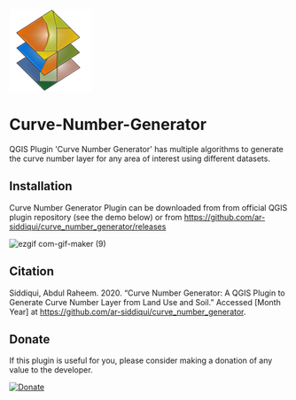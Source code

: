 ![curve number generator icon](curve_number_generator/icon.png)

# Curve-Number-Generator

QGIS Plugin 'Curve Number Generator' has multiple algorithms to generate the curve number layer for any area of interest using different datasets.

## Installation

Curve Number Generator Plugin can be downloaded from from official QGIS plugin repository (see the demo below) or from https://github.com/ar-siddiqui/curve_number_generator/releases

![ezgif com-gif-maker (9)](https://user-images.githubusercontent.com/53625184/133895988-b0fcd6dc-4133-4b6a-bf91-56ca267d57ba.gif)

## Citation

Siddiqui, Abdul Raheem. 2020. “Curve Number Generator: A QGIS Plugin to Generate Curve Number Layer from Land Use and Soil.” Accessed [Month Year] at https://github.com/ar-siddiqui/curve_number_generator.

## Donate

 <p>If this plugin is useful for you, please consider making a donation of any value to the developer.</p>
 
 <a href="https://www.paypal.com/donate?business=T25JMRWJAL5SQ&item_name=For+Curve+Number+Generator+Plugin&currency_code=USD" target="_blank">
 <img border="0" alt="Donate" src="https://www.paypalobjects.com/en_US/i/btn/btn_donateCC_LG.gif">
 </a>
